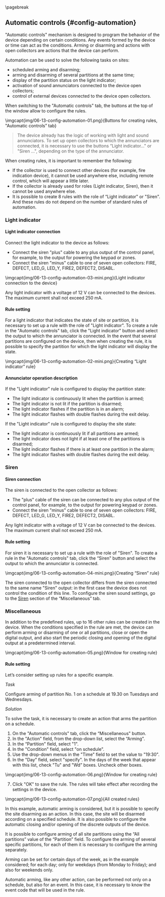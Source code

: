 \pagebreak

## Automatic controls {#config-automation}

"Automatic controls" mechanism is designed to program the behavior of the device depending on certain conditions. Any events formed by the device or time can act as the conditions. Arming or disarming and actions with open collectors are actions that the device can perform.

Automation can be used to solve the following tasks on sites:

* scheduled arming and disarming;
* arming and disarming of several partitions at the same time;
* display of the partition status on the light indicator;
* activation of sound annunciators connected to the device open collectors;
* control of external devices connected to the device open collectors.

When switching to the "Automatic controls" tab, the buttons at the top of the window allow to configure the rules.

\imgcapt{img/06-13-config-automation-01.png}{Buttons for creating rules, "Automatic controls” tab}

> The device already has the logic of working with light and sound annunciators. To set up open collectors to which the annunciators are connected, it is necessary to use the buttons “Light indicator..." or "Siren ...", depending on the type of the annunciator.

When creating rules, it is important to remember the following:

* If the collector is used to connect other devices (for example, fire indication device), it cannot be used anywhere else, including remote control, which will appear a little later.
* If the collector is already used for roles (Light indicator, Siren), then it cannot be used anywhere else.
* It is possible to create 8 rules with the role of “Light indicator" or "Siren". And these rules do not depend on the number of standard rules of automation.


### Light indicator

#### Light indicator connection

Connect the light indicator to the device as follows:

* Connect the siren "plus" cable to any plus output of the control panel, for example, to the output for powering the keypad or zones. 
* Connect the siren "minus" cable to one of seven open collectors: FIRE, DEFECT, LED_G, LED_Y, FIRE2, DEFECT2, DISABL.

\imgcapt{img/06-13-config-automation-03-mini.png}{Light indicator connection to the device}

Any light indicator with a voltage of 12 V can be connected to the devices. The maximum current shall not exceed 250 mA.

#### Rule setting

For a light indicator that indicates the state of site or partition, it is necessary to set up a rule with the role of "Light indicator". To create a rule in the "Automatic controls" tab, click the "Light indicator" button and select the output to which the annunciator is connected. 
In the event that several partitions are configured on the device, then when creating the rule, it is possible to specify the partition for which the light indicator will display the state.


\imgcapt{img/06-13-config-automation-02-mini.png}{Creating “Light indicator” rule}


#### Annunciator operation description

If the "Light indicator" rule is configured to display the partition state:

* The light indicator is continuously lit when the partition is armed;
* The light indicator is not lit if the partition is disarmed;
* The light indicator flashes if the partition is in an alarm;
* The light indicator flashes with double flashes during the exit delay.

If the "Light indicator" rule is configured to display the site state: 

* The light indicator is continuously lit if all partitions are armed;
* The light indicator does not light if at least one of the partitions is disarmed;
* The light indicator flashes if there is at least one partition in the alarm;
* The light indicator flashes with double flashes during the exit delay.


### Siren

#### Siren connection

The siren is connected to the open collector as follows:

* The "plus" cable of the siren can be connected to any plus output of the control panel, for example, to the output for powering keypad or zones. 
* Connect the siren "minus" cable to one of seven open collectors: FIRE, DEFECT, LED_G, LED_Y, FIRE2, DEFECT2, DISABL.

Any light indicator with a voltage of 12 V can be connected to the devices. The maximum current shall not exceed 250 mA.


#### Rule setting

For siren it is necessary to set up a rule with the role of "Siren". To create a rule in the "Automatic controls" tab, click the “Siren" button and select the output to which the annunciator is connected.

\imgcapt{img/06-13-config-automation-04-mini.png}{Creating “Siren” rule}

The siren connected to the open collector differs from the siren connected to the same name "Siren" output: in the first case the device does not control the condition of this line.
To configure the siren sound settings, go to the [Siren](#config-misc-siren) section of the “Miscellaneous” tab.


### Miscellaneous

In addition to the predefined rules, up to 16 other rules can be created in the device. When the conditions specified in the rule are met, the device can perform arming or disarming of one or all partitions, close or open the digital output, and also start the periodic closing and opening of the digital output at a predetermined interval.

\imgcapt{img/06-13-config-automation-05.png}{Window for creating rule}


#### Rule setting

Let’s consider setting up rules for a specific example.

_Task_

Configure arming of partition No. 1 on a schedule at 19.30 on Tuesdays and Wednesdays.

_Solution_

To solve the task, it is necessary to create an action that arms the partition on a schedule.


1. On the "Automatic controls" tab, click the “Miscellaneous" button.
2. In the "Action" field, from the drop-down list, select the “Arming".
3. In the “Partition" field, select "1".
4. In the "Condition" field, select "on schedule".
5. Use the drop-down menus in the "Time" field to set the value to "19:30".
6. In the "Day" field, select "specify". In the days of the week that appear with this list, check "Tu" and "Wd” boxes. Uncheck other boxes.

\imgcapt{img/06-13-config-automation-06.png}{Window for creating rule}

7. Click "OK" to save the rule. The rules will take effect after recording the settings in the device.

\imgcapt{img/06-13-config-automation-07.png}{All created rules}

In this example, automatic arming is considered, but it is possible to specify the site disarming as an action. In this case, the site will be disarmed according on a specified schedule. It is also possible to configure the automatic closing and/or opening of the discrete outputs of the device.

It is possible to configure arming of all site partitions using the “All partitions” value of the “Partition” field. To configure the arming of several specific partitions, for each of them it is necessary to configure the arming separately.

Arming can be set for certain days of the week, as in the example considered; for each day; only for weekdays (from Monday to Friday); and also for weekends only.

Automatic arming, like any other action, can be performed not only on a schedule, but also for an event. In this case, it is necessary to know the event code that will be used in the rule.

